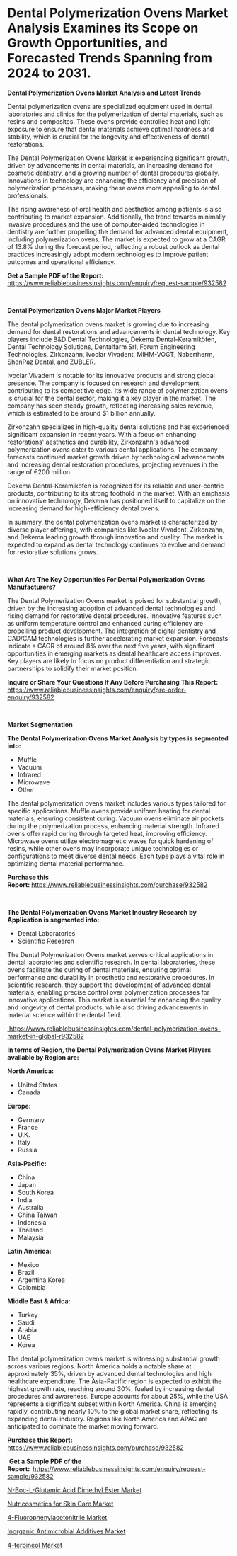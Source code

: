 <p><h1>Dental Polymerization Ovens Market Analysis Examines its Scope on Growth Opportunities, and Forecasted Trends Spanning from 2024 to 2031.</h1></p><p><strong>Dental Polymerization Ovens Market Analysis and Latest Trends</strong></p>
<p><p>Dental polymerization ovens are specialized equipment used in dental laboratories and clinics for the polymerization of dental materials, such as resins and composites. These ovens provide controlled heat and light exposure to ensure that dental materials achieve optimal hardness and stability, which is crucial for the longevity and effectiveness of dental restorations.</p><p>The Dental Polymerization Ovens Market is experiencing significant growth, driven by advancements in dental materials, an increasing demand for cosmetic dentistry, and a growing number of dental procedures globally. Innovations in technology are enhancing the efficiency and precision of polymerization processes, making these ovens more appealing to dental professionals. </p><p>The rising awareness of oral health and aesthetics among patients is also contributing to market expansion. Additionally, the trend towards minimally invasive procedures and the use of computer-aided technologies in dentistry are further propelling the demand for advanced dental equipment, including polymerization ovens. The market is expected to grow at a CAGR of 13.8% during the forecast period, reflecting a robust outlook as dental practices increasingly adopt modern technologies to improve patient outcomes and operational efficiency.</p></p>
<p><strong>Get a Sample PDF of the Report:&nbsp;</strong> <a href="https://www.reliablebusinessinsights.com/enquiry/request-sample/932582?utm_campaign=1426&utm_medium=2&utm_source=Github&utm_content=ia&utm_term=11102024&utm_id=dental-polymerization-ovens">https://www.reliablebusinessinsights.com/enquiry/request-sample/932582</a></p>
<p>&nbsp;</p>
<p><strong>Dental Polymerization Ovens Major Market Players</strong></p>
<p><p>The dental polymerization ovens market is growing due to increasing demand for dental restorations and advancements in dental technology. Key players include B&D Dental Technologies, Dekema Dental-Keramiköfen, Dental Technology Solutions, Dentalfarm Srl, Forum Engineering Technologies, Zirkonzahn, Ivoclar Vivadent, MIHM-VOGT, Nabertherm, ShenPaz Dental, and ZUBLER.</p><p>Ivoclar Vivadent is notable for its innovative products and strong global presence. The company is focused on research and development, contributing to its competitive edge. Its wide range of polymerization ovens is crucial for the dental sector, making it a key player in the market. The company has seen steady growth, reflecting increasing sales revenue, which is estimated to be around $1 billion annually.</p><p>Zirkonzahn specializes in high-quality dental solutions and has experienced significant expansion in recent years. With a focus on enhancing restorations' aesthetics and durability, Zirkonzahn's advanced polymerization ovens cater to various dental applications. The company forecasts continued market growth driven by technological advancements and increasing dental restoration procedures, projecting revenues in the range of €200 million.</p><p>Dekema Dental-Keramiköfen is recognized for its reliable and user-centric products, contributing to its strong foothold in the market. With an emphasis on innovative technology, Dekema has positioned itself to capitalize on the increasing demand for high-efficiency dental ovens.</p><p>In summary, the dental polymerization ovens market is characterized by diverse player offerings, with companies like Ivoclar Vivadent, Zirkonzahn, and Dekema leading growth through innovation and quality. The market is expected to expand as dental technology continues to evolve and demand for restorative solutions grows.</p></p>
<p>&nbsp;</p>
<p><strong>What Are The Key Opportunities For Dental Polymerization Ovens Manufacturers?</strong></p>
<p><p>The Dental Polymerization Ovens market is poised for substantial growth, driven by the increasing adoption of advanced dental technologies and rising demand for restorative dental procedures. Innovative features such as uniform temperature control and enhanced curing efficiency are propelling product development. The integration of digital dentistry and CAD/CAM technologies is further accelerating market expansion. Forecasts indicate a CAGR of around 8% over the next five years, with significant opportunities in emerging markets as dental healthcare access improves. Key players are likely to focus on product differentiation and strategic partnerships to solidify their market position.</p></p>
<p><strong>Inquire or Share Your Questions If Any Before Purchasing This Report:</strong> <a href="https://www.reliablebusinessinsights.com/enquiry/pre-order-enquiry/932582?utm_campaign=1426&utm_medium=2&utm_source=Github&utm_content=ia&utm_term=11102024&utm_id=dental-polymerization-ovens">https://www.reliablebusinessinsights.com/enquiry/pre-order-enquiry/932582</a></p>
<p>&nbsp;</p>
<p><strong>Market Segmentation</strong></p>
<p><strong>The Dental Polymerization Ovens Market Analysis by types is segmented into:</strong></p>
<p><ul><li>Muffle</li><li>Vacuum</li><li>Infrared</li><li>Microwave</li><li>Other</li></ul></p>
<p><p>The dental polymerization ovens market includes various types tailored for specific applications. Muffle ovens provide uniform heating for dental materials, ensuring consistent curing. Vacuum ovens eliminate air pockets during the polymerization process, enhancing material strength. Infrared ovens offer rapid curing through targeted heat, improving efficiency. Microwave ovens utilize electromagnetic waves for quick hardening of resins, while other ovens may incorporate unique technologies or configurations to meet diverse dental needs. Each type plays a vital role in optimizing dental material performance.</p></p>
<p><strong>Purchase this Report:&nbsp;</strong><a href="https://www.reliablebusinessinsights.com/purchase/932582?utm_campaign=1426&utm_medium=2&utm_source=Github&utm_content=ia&utm_term=11102024&utm_id=dental-polymerization-ovens">https://www.reliablebusinessinsights.com/purchase/932582</a></p>
<p>&nbsp;</p>
<p><strong>The Dental Polymerization Ovens Market Industry Research by Application is segmented into:</strong></p>
<p><ul><li>Dental Laboratories</li><li>Scientific Research</li></ul></p>
<p><p>The Dental Polymerization Ovens market serves critical applications in dental laboratories and scientific research. In dental laboratories, these ovens facilitate the curing of dental materials, ensuring optimal performance and durability in prosthetic and restorative procedures. In scientific research, they support the development of advanced dental materials, enabling precise control over polymerization processes for innovative applications. This market is essential for enhancing the quality and longevity of dental products, while also driving advancements in material science within the dental field.</p></p>
<p><a href="https://www.reliablebusinessinsights.com/dental-polymerization-ovens-market-in-global-r932582?utm_campaign=1426&utm_medium=2&utm_source=Github&utm_content=ia&utm_term=11102024&utm_id=dental-polymerization-ovens">&nbsp;https://www.reliablebusinessinsights.com/dental-polymerization-ovens-market-in-global-r932582</a></p>
<p><strong>In terms of Region, the Dental Polymerization Ovens Market Players available by Region are:</strong></p>
<p>
    <p> <strong> North America: </strong>
        <ul>
            <li>United States</li>
            <li>Canada</li>
        </ul>
        </p> 
    <p> <strong> Europe: </strong>
        <ul>
            <li>Germany</li>
            <li>France</li>
            <li>U.K.</li>
            <li>Italy</li>
            <li>Russia</li>
        </ul>
        </p> 
    <p> <strong> Asia-Pacific: </strong>
        <ul>
            <li>China</li>
            <li>Japan</li>
            <li>South Korea</li>
            <li>India</li>
            <li>Australia</li>
            <li>China Taiwan</li>
            <li>Indonesia</li>
            <li>Thailand</li>
            <li>Malaysia</li>
        </ul>
        </p> 
    <p> <strong> Latin America: </strong>
        <ul>
            <li>Mexico</li>
            <li>Brazil</li>
            <li>Argentina Korea</li>
            <li>Colombia</li>
        </ul>
        </p> 
    <p> <strong> Middle East & Africa: </strong>
        <ul>
            <li>Turkey</li>
            <li>Saudi</li>
            <li>Arabia</li>
            <li>UAE</li>
            <li>Korea</li>
        </ul>
    </p>
    </p>
<p><p>The dental polymerization ovens market is witnessing substantial growth across various regions. North America holds a notable share at approximately 35%, driven by advanced dental technologies and high healthcare expenditure. The Asia-Pacific region is expected to exhibit the highest growth rate, reaching around 30%, fueled by increasing dental procedures and awareness. Europe accounts for about 25%, while the USA represents a significant subset within North America. China is emerging rapidly, contributing nearly 10% to the global market share, reflecting its expanding dental industry. Regions like North America and APAC are anticipated to dominate the market moving forward.</p></p>
<p><strong>Purchase this Report: </strong><a href="https://www.reliablebusinessinsights.com/purchase/932582?utm_campaign=1426&utm_medium=2&utm_source=Github&utm_content=ia&utm_term=11102024&utm_id=dental-polymerization-ovens">https://www.reliablebusinessinsights.com/purchase/932582</a></p>
<p>&nbsp;<strong>Get a Sample PDF of the Report:&nbsp;&nbsp;</strong><a href="https://www.reliablebusinessinsights.com/enquiry/request-sample/932582?utm_campaign=1426&utm_medium=2&utm_source=Github&utm_content=ia&utm_term=11102024&utm_id=dental-polymerization-ovens">https://www.reliablebusinessinsights.com/enquiry/request-sample/932582</a></p>
<p><strong></strong></p>
<p><p><a href="https://www.linkedin.com/pulse/n-boc-l-glutamic-acid-dimethyl-ester-market-research-report-uoxnf?utm_campaign=1426&utm_medium=2&utm_source=Github&utm_content=ia&utm_term=11102024&utm_id=dental-polymerization-ovens">N-Boc-L-Glutamic Acid Dimethyl Ester Market</a></p><p><a href="https://www.linkedin.com/pulse/global-nutricosmetics-skin-care-market-analysis-key-trends-xkpce?utm_campaign=1426&utm_medium=2&utm_source=Github&utm_content=ia&utm_term=11102024&utm_id=dental-polymerization-ovens">Nutricosmetics for Skin Care Market</a></p><p><a href="https://www.linkedin.com/pulse/4-fluorophenylacetonitrile-market-size-growing-cagr-77-report-joyuf?utm_campaign=1426&utm_medium=2&utm_source=Github&utm_content=ia&utm_term=11102024&utm_id=dental-polymerization-ovens">4-Fluorophenylacetonitrile Market</a></p><p><a href="https://www.linkedin.com/pulse/inorganic-antimicrobial-additives-market-forecast-global-fblxf?utm_campaign=1426&utm_medium=2&utm_source=Github&utm_content=ia&utm_term=11102024&utm_id=dental-polymerization-ovens">Inorganic Antimicrobial Additives Market</a></p><p><a href="https://www.linkedin.com/pulse/global-4-terpineol-market-exploring-share-trends-future-growth-5pjgf?utm_campaign=1426&utm_medium=2&utm_source=Github&utm_content=ia&utm_term=11102024&utm_id=dental-polymerization-ovens">4-terpineol Market</a></p></p>